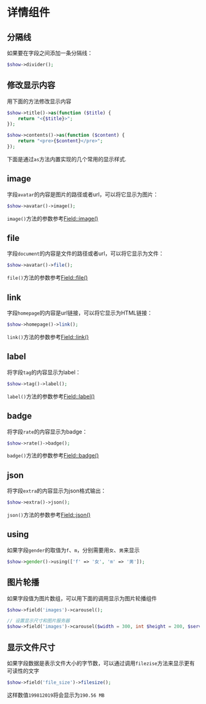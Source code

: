 # 详情组件

## 分隔线

如果要在字段之间添加一条分隔线：

```php
$show->divider();
```

## 修改显示内容

用下面的方法修改显示内容

```php
$show->title()->as(function ($title) {
    return "<{$title}>";
});

$show->contents()->as(function ($content) {
    return "<pre>{$content}</pre>";
});
```

下面是通过`as`方法内置实现的几个常用的显示样式.

## image

字段`avatar`的内容是图片的路径或者url，可以将它显示为图片：

```php
$show->avatar()->image();
```

`image()`方法的参数参考[Field::image()](https://github.com/z-song/laravel-admin/blob/8c1888392b063a56b0f096d3bb2a7c72aa846f31/src/Show/Field.php#L200)

## file

字段`document`的内容是文件的路径或者url，可以将它显示为文件：

```php
$show->avatar()->file();
```

`file()`方法的参数参考[Field::file()](https://github.com/z-song/laravel-admin/blob/8c1888392b063a56b0f096d3bb2a7c72aa846f31/src/Show/Field.php#L235)

## link

字段`homepage`的内容是url链接，可以将它显示为HTML链接：

```php
$show->homepage()->link();
```

`link()`方法的参数参考[Field::link()](https://github.com/z-song/laravel-admin/blob/8c1888392b063a56b0f096d3bb2a7c72aa846f31/src/Show/Field.php#L289)

## label

将字段`tag`的内容显示为label：

```php
$show->tag()->label();
```

`label()`方法的参数参考[Field::label()](https://github.com/z-song/laravel-admin/blob/8c1888392b063a56b0f096d3bb2a7c72aa846f31/src/Show/Field.php#L305)

## badge

将字段`rate`的内容显示为badge：

```php
$show->rate()->badge();
```

`badge()`方法的参数参考[Field::badge()](https://github.com/z-song/laravel-admin/blob/8c1888392b063a56b0f096d3bb2a7c72aa846f31/src/Show/Field.php#L325)

## json

将字段`extra`的内容显示为json格式输出：

```php
$show->extra()->json();
```

`json()`方法的参数参考[Field::json()](https://github.com/z-song/laravel-admin/blob/8c1888392b063a56b0f096d3bb2a7c72aa846f31/src/Show/Field.php#L343)

## using

如果字段`gender`的取值为`f`、`m`，分别需要用`女`、`男`来显示

```php
$show->gender()->using(['f' => '女', 'm' => '男']);
```

## 图片轮播

如果字段值为图片数组，可以用下面的调用显示为图片轮播组件

```php
$show->field('images')->carousel();

// 设置显示尺寸和图片服务器
$show->field('images')->carousel($width = 300, int $height = 200, $server);
```

## 显示文件尺寸

如果字段数据是表示文件大小的字节数，可以通过调用`filezise`方法来显示更有可读性的文字

```php
$show->field('file_size')->filesize();
```

这样数值`199812019`将会显示为`190.56 MB`
